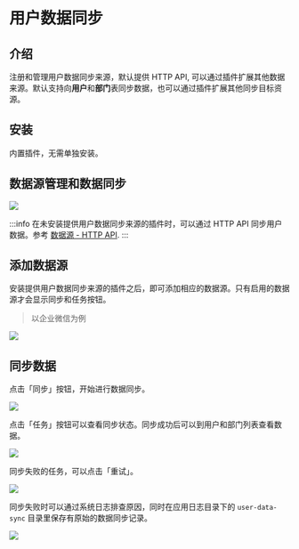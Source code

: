 # 用户数据同步

<PluginInfo name="user-data-sync"></PluginInfo>

## 介绍

注册和管理用户数据同步来源，默认提供 HTTP API, 可以通过插件扩展其他数据来源。默认支持向**用户**和**部门**表同步数据，也可以通过插件扩展其他同步目标资源。

## 安装

内置插件，无需单独安装。

## 数据源管理和数据同步

![](https://static-docs.nocobase.com/202412041043465.png)

:::info
在未安装提供用户数据同步来源的插件时，可以通过 HTTP API 同步用户数据。参考 [数据源 - HTTP API](./sources/api).
:::

## 添加数据源

安装提供用户数据同步来源的插件之后，即可添加相应的数据源。只有启用的数据源才会显示同步和任务按钮。

> 以企业微信为例

![](https://static-docs.nocobase.com/202412041053785.png)

## 同步数据

点击「同步」按钮，开始进行数据同步。

![](https://static-docs.nocobase.com/202412041055022.png)

点击「任务」按钮可以查看同步状态。同步成功后可以到用户和部门列表查看数据。

![](https://static-docs.nocobase.com/202412041202337.png)

同步失败的任务，可以点击「重试」。

![](https://static-docs.nocobase.com/202412041058337.png)

同步失败时可以通过系统日志排查原因，同时在应用日志目录下的 `user-data-sync` 目录里保存有原始的数据同步记录。

![](https://static-docs.nocobase.com/202412041205655.png)
